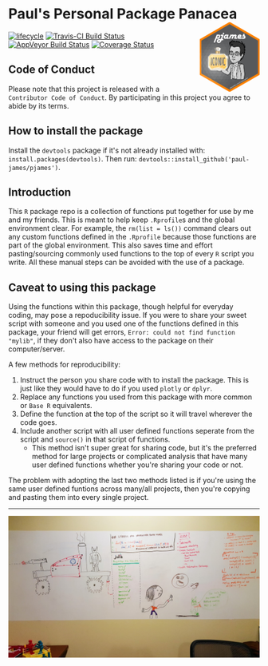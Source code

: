 
<!-- README.md is generated from README.Rmd. Please edit that file -->
Paul's Personal Package Panacea <img src='assets/pkg-hexsticker.png' align='right' width=120/>
==============================================================================================

[![lifecycle](https://img.shields.io/badge/lifecycle-experimental-orange.svg)](https://tidyverse.org/lifecycle/#experimental) [![Travis-CI Build Status](https://travis-ci.org/Paul-James/pjames.svg?branch=dev)](https://travis-ci.org/Paul-James/pjames) [![AppVeyor Build Status](https://ci.appveyor.com/api/projects/status/github/Paul-James/pjames?branch=dev&svg=true)](https://ci.appveyor.com/project/Paul-James/pjames) [![Coverage Status](https://img.shields.io/codecov/c/github/Paul-James/pjames/dev.svg)](https://codecov.io/github/Paul-James/pjames?branch=dev)

Code of Conduct
---------------

Please note that this project is released with a `Contributor Code of Conduct`. By participating in this project you agree to abide by its terms.

How to install the package
--------------------------

Install the `devtools` package if it's not already installed with: `install.packages(devtools)`. Then run: `devtools::install_github('paul-james/pjames')`.

Introduction
------------

This `R` package repo is a collection of functions put together for use by me and my friends. This is meant to help keep `.Rprofile`s and the global environment clear. For example, the `rm(list = ls())` command clears out any custom functions defined in the `.Rprofile` because those functions are part of the global environment. This also saves time and effort pasting/sourcing commonly used functions to the top of every `R` script you write. All these manual steps can be avoided with the use of a package.

Caveat to using this package
----------------------------

Using the functions within this package, though helpful for everyday coding, may pose a repoducibility issue. If you were to share your sweet script with someone and you used one of the functions defined in this package, your friend will get errors, `Error: could not find function "mylib"`, if they don't also have access to the package on their computer/server.

A few methods for reproducibility:

1.  Instruct the person you share code with to install the package. This is just like they would have to do if you used `plotly` or `dplyr`.
2.  Replace any functions you used from this package with more common or `Base R` equivalents.
3.  Define the function at the top of the script so it will travel wherever the code goes.
4.  Include another script with all user defined functions seperate from the script and `source()` in that script of functions.
    -   This method isn't super great for sharing code, but it's the preferred method for large projects or complicated analysis that have many user defined functions whether you're sharing your code or not.

The problem with adopting the last two methods listed is if you're using the same user defined funtions across many/all projects, then you're copying and pasting them into every single project.

------------------------------------------------------------------------

![My-PYAA-Office-Whiteboard](assets/pyaa-office-whiteboard.jpg)
